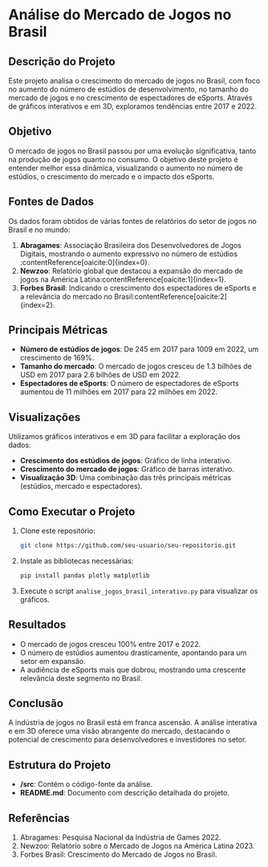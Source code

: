 # Análise do Mercado de Jogos no Brasil

## Descrição do Projeto
Este projeto analisa o crescimento do mercado de jogos no Brasil, com foco no aumento do número de estúdios de desenvolvimento, no tamanho do mercado de jogos e no crescimento de espectadores de eSports. Através de gráficos interativos e em 3D, exploramos tendências entre 2017 e 2022.

## Objetivo
O mercado de jogos no Brasil passou por uma evolução significativa, tanto na produção de jogos quanto no consumo. O objetivo deste projeto é entender melhor essa dinâmica, visualizando o aumento no número de estúdios, o crescimento do mercado e o impacto dos eSports.

## Fontes de Dados
Os dados foram obtidos de várias fontes de relatórios do setor de jogos no Brasil e no mundo:
1. **Abragames**: Associação Brasileira dos Desenvolvedores de Jogos Digitais, mostrando o aumento expressivo no número de estúdios&#8203;:contentReference[oaicite:0]{index=0}.
2. **Newzoo**: Relatório global que destacou a expansão do mercado de jogos na América Latina&#8203;:contentReference[oaicite:1]{index=1}.
3. **Forbes Brasil**: Indicando o crescimento dos espectadores de eSports e a relevância do mercado no Brasil&#8203;:contentReference[oaicite:2]{index=2}.

## Principais Métricas
- **Número de estúdios de jogos**: De 245 em 2017 para 1009 em 2022, um crescimento de 169%.
- **Tamanho do mercado**: O mercado de jogos cresceu de 1.3 bilhões de USD em 2017 para 2.6 bilhões de USD em 2022.
- **Espectadores de eSports**: O número de espectadores de eSports aumentou de 11 milhões em 2017 para 22 milhões em 2022.

## Visualizações
Utilizamos gráficos interativos e em 3D para facilitar a exploração dos dados:
- **Crescimento dos estúdios de jogos**: Gráfico de linha interativo.
- **Crescimento do mercado de jogos**: Gráfico de barras interativo.
- **Visualização 3D**: Uma combinação das três principais métricas (estúdios, mercado e espectadores).

## Como Executar o Projeto
1. Clone este repositório:
    ```bash
    git clone https://github.com/seu-usuario/seu-repositorio.git
    ```
2. Instale as bibliotecas necessárias:
    ```bash
    pip install pandas plotly matplotlib
    ```
3. Execute o script `analise_jogos_brasil_interativo.py` para visualizar os gráficos.

## Resultados
- O mercado de jogos cresceu 100% entre 2017 e 2022.
- O número de estúdios aumentou drasticamente, apontando para um setor em expansão.
- A audiência de eSports mais que dobrou, mostrando uma crescente relevância deste segmento no Brasil.

## Conclusão
A indústria de jogos no Brasil está em franca ascensão. A análise interativa e em 3D oferece uma visão abrangente do mercado, destacando o potencial de crescimento para desenvolvedores e investidores no setor.

## Estrutura do Projeto
- **/src**: Contém o código-fonte da análise.
- **README.md**: Documento com descrição detalhada do projeto.

## Referências
1. Abragames: Pesquisa Nacional da Indústria de Games 2022.
2. Newzoo: Relatório sobre o Mercado de Jogos na América Latina 2023.
3. Forbes Brasil: Crescimento do Mercado de Jogos no Brasil.
